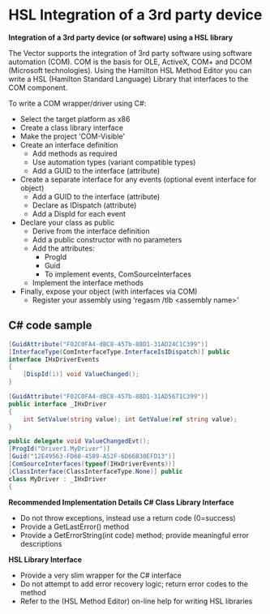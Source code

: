 # HSL Integration of a 3rd party device

**Integration of a 3rd party device (or software) using a HSL library**

The Vector supports the integration of 3rd party software using software automation (COM). COM is the basis for OLE, ActiveX, COM+ and DCOM (Microsoft technologies). Using the Hamilton HSL Method Editor you can write a HSL (Hamilton Standard Language) Library that interfaces to the COM component.

To write a COM wrapper/driver using C#:

* Select the target platform as x86
* Create a class library interface
* Make the project ‘COM-Visible’
* Create an interface definition
  * Add methods as required
  * Use automation types (variant compatible types)
  * Add a GUID to the interface (attribute)
* Create a separate interface for any events (optional event interface for object)
  * Add a GUID to the interface (attribute)
  * Declare as IDispatch (attribute)
  * Add a DispId for each event
* Declare your class as public
  * Derive from the interface definition
  * Add a public constructor with no parameters
  * Add the attributes:
    * ProgId
    * Guid
    * To implement events, ComSourceInterfaces
  * Implement the interface methods
* Finally, expose your object (with interfaces via COM)
  * Register your assembly using ‘regasm /tlb \<assembly name>’

## C# code sample

```csharp
[GuidAttribute("F02C0FA4-dBC8-457b-88D1-31AD24C1C399")]
[InterfaceType(ComInterfaceType.InterfaceIsIDispatch)] public 
interface IHxDriverEvents
{
    [DispId(1)] void ValueChanged();
}

[GuidAttribute("F02C0FA4-dBC8-457b-88D1-31AD5671C399")]
public interface _IHxDriver
{
    int SetValue(string value); int GetValue(ref string value);
}

public delegate void ValueChangedEvt(); 
[ProgId("Driver1.MyDriver")]
[Guid("12E49563-FD68-4589-A52F-6D66B30EFD13")]
[ComSourceInterfaces(typeof(IHxDriverEvents))] 
[ClassInterface(ClassInterfaceType.None)] public 
class MyDriver : _IHxDriver
{
```



**Recommended Implementation Details C# Class Library Interface**

* Do not throw exceptions, instead use a return code (0=success)
* Provide a GetLastError() method
* Provide a GetErrorString(int code) method; provide meaningful error descriptions

**HSL Library Interface**

* Provide a very slim wrapper for the C# interface
* Do not attempt to add error recovery logic; return error codes to the method
* Refer to the (HSL Method Editor) on-line help for writing HSL libraries

